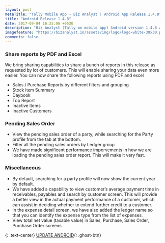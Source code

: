 ```yaml
---
layout: post
metaTitle: "Tally Mobile App - Biz Analyst | Android App Release 1.4.8"
title: "Android Release 1.4.8"
date: 2017-09-04 16:25:06 +0530
description: "Biz Analyst (Tally on mobile app) Android version 1.4.8 adds new capabilities to share all reports and improvements to pending sales order"
imagefeature: "https://bizanalyst.in/assets/img/logo/logo-white-30x30.png"
comments: false
---
```


### Share reports by PDF and Excel
We bring sharing capabilities to share a bunch of reports in this release as requested by lot of customers. This will enable sharing your data even more easier. You can now share the following reports using PDF and excel
- Sales / Purchase Reports by different filters and grouping
- Stock Item Summary
- Daybook
- Top Report
- Inactive Items
- Inactive Customers

### Pending Sales Order
- View the pending sales order of a party, while searching for the Party profile from the tab at the bottom.
- Filter all the pending sales orders by Ledger group
- We have made significant performance imporvements in how we are loading the pending sales order report. This will make it very fast.

### Miscellaneous
- By default, searching for a party profile will now show the current year by default.
- We have added a capability to view customer’s average payment time in receivables, payables and search by customer screen. This will provide a better view in the actual payment performance of a customer, which can assist in deciding whether to extend further credit to a customer.
- In the expense detail screen, we have also added the ledger name so that you can identify the expense type from the list of expenses.
- View total net value (taxable value) in Sales, Purchase, Sales Order, Purchase Order screens

{: .text-center}
[UPDATE ANDROID](https://play.google.com/store/apps/details?id=in.bizanalyst){: .ghost-btn}

